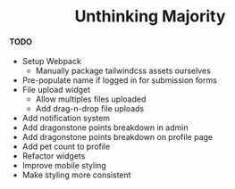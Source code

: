 <h1 align="center">Unthinking Majority</h1>

#### TODO

* Setup Webpack
  * Manually package tailwindcss assets ourselves
* Pre-populate name if logged in for submission forms
* File upload widget
  * Allow multiples files uploaded
  * Add drag-n-drop file uploads
* Add notification system
* Add dragonstone points breakdown in admin
* Add dragonstone points breakdown on profile page
* Add pet count to profile
* Refactor widgets
* Improve mobile styling
* Make styling more consistent